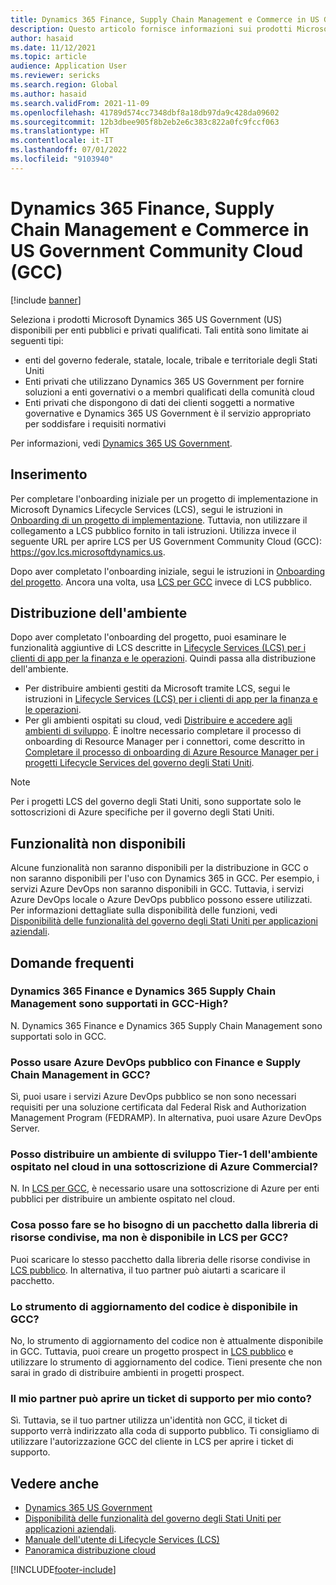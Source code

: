 ```yaml
---
title: Dynamics 365 Finance, Supply Chain Management e Commerce in US Government Community Cloud (GCC)
description: Questo articolo fornisce informazioni sui prodotti Microsoft Dynamics 365 US Government disponibili per enti pubblici e privati qualificati.
author: hasaid
ms.date: 11/12/2021
ms.topic: article
audience: Application User
ms.reviewer: sericks
ms.search.region: Global
ms.author: hasaid
ms.search.validFrom: 2021-11-09
ms.openlocfilehash: 41789d574cc7348dbf8a18db97da9c428da09602
ms.sourcegitcommit: 12b3dbee905f8b2eb2e6c383c822a0fc9fccf063
ms.translationtype: HT
ms.contentlocale: it-IT
ms.lasthandoff: 07/01/2022
ms.locfileid: "9103940"
---
```

# <a name="dynamics-365-finance-supply-chain-management-and-commerce-in-us-government-community-cloud-gcc"></a>Dynamics 365 Finance, Supply Chain Management e Commerce in US Government Community Cloud (GCC)

[!include [banner](../includes/banner.md)]



Seleziona i prodotti Microsoft Dynamics 365 US Government (US) disponibili per enti pubblici e privati qualificati. Tali entità sono limitate ai seguenti tipi:

- enti del governo federale, statale, locale, tribale e territoriale degli Stati Uniti
- Enti privati che utilizzano Dynamics 365 US Government per fornire soluzioni a enti governativi o a membri qualificati della comunità cloud
- Enti privati che dispongono di dati dei clienti soggetti a normative governative e Dynamics 365 US Government è il servizio appropriato per soddisfare i requisiti normativi

Per informazioni, vedi [Dynamics 365 US Government](/power-platform/admin/microsoft-dynamics-365-government).

## <a name="onboarding"></a>Inserimento

Per completare l'onboarding iniziale per un progetto di implementazione in Microsoft Dynamics Lifecycle Services (LCS), segui le istruzioni in [Onboarding di un progetto di implementazione](../../../fin-ops-core/fin-ops/imp-lifecycle/onboard.md). Tuttavia, non utilizzare il collegamento a LCS pubblico fornito in tali istruzioni. Utilizza invece il seguente URL per aprire LCS per US Government Community Cloud (GCC): <https://gov.lcs.microsoftdynamics.us>.

Dopo aver completato l'onboarding iniziale, segui le istruzioni in [Onboarding del progetto](../lifecycle-services/project-onboarding.md). Ancora una volta, usa [LCS per GCC](https://gov.lcs.microsoftdynamics.us) invece di LCS pubblico.

## <a name="environment-deployment"></a>Distribuzione dell'ambiente

Dopo aver completato l'onboarding del progetto, puoi esaminare le funzionalità aggiuntive di LCS descritte in [Lifecycle Services (LCS) per i clienti di app per la finanza e le operazioni](../../../fin-ops-core/dev-itpro/lifecycle-services/lcs-works-lcs.md). Quindi passa alla distribuzione dell'ambiente.

- Per distribuire ambienti gestiti da Microsoft tramite LCS, segui le istruzioni in [Lifecycle Services (LCS) per i clienti di app per la finanza e le operazioni](../../../fin-ops-core/dev-itpro/lifecycle-services/lcs-works-lcs.md#new-deployment-experience).
- Per gli ambienti ospitati su cloud, vedi [Distribuire e accedere agli ambienti di sviluppo](../../../fin-ops-core/dev-itpro/dev-tools/access-instances.md). È inoltre necessario completare il processo di onboarding di Resource Manager per i connettori, come descritto in [Completare il processo di onboarding di Azure Resource Manager per i progetti Lifecycle Services del governo degli Stati Uniti](arm-onbarding-us-goverment.md).

> [!NOTE]
> Per i progetti LCS del governo degli Stati Uniti, sono supportate solo le sottoscrizioni di Azure specifiche per il governo degli Stati Uniti.

## <a name="features-that-arent-available"></a>Funzionalità non disponibili

Alcune funzionalità non saranno disponibili per la distribuzione in GCC o non saranno disponibili per l'uso con Dynamics 365 in GCC. Per esempio, i servizi Azure DevOps non saranno disponibili in GCC. Tuttavia, i servizi Azure DevOps locale o Azure DevOps pubblico possono essere utilizzati. Per informazioni dettagliate sulla disponibilità delle funzioni, vedi [Disponibilità delle funzionalità del governo degli Stati Uniti per applicazioni aziendali](https://aka.ms/BAPFunctionalParity).

## <a name="frequently-asked-questions"></a>Domande frequenti

### <a name="are-dynamics-365-finance-and-dynamics-365-supply-chain-management-supported-in-gcc-high"></a>Dynamics 365 Finance e Dynamics 365 Supply Chain Management sono supportati in GCC-High?

N. Dynamics 365 Finance e Dynamics 365 Supply Chain Management sono supportati solo in GCC.

### <a name="can-i-use-public-azure-devops-with-finance-and-supply-chain-management-in-gcc"></a>Posso usare Azure DevOps pubblico con Finance e Supply Chain Management in GCC?

Sì, puoi usare i servizi Azure DevOps pubblico se non sono necessari requisiti per una soluzione certificata dal Federal Risk and Authorization Management Program (FEDRAMP). In alternativa, puoi usare Azure DevOps Server.

### <a name="can-i-deploy-a-cloud-hosted-environment-tier-1-development-environment-on-an-azure-commercial-subscription"></a>Posso distribuire un ambiente di sviluppo Tier-1 dell'ambiente ospitato nel cloud in una sottoscrizione di Azure Commercial?

N. In [LCS per GCC](https://gov.lcs.microsoftdynamics.us), è necessario usare una sottoscrizione di Azure per enti pubblici per distribuire un ambiente ospitato nel cloud.

### <a name="what-can-i-do-if-i-need-a-package-from-the-shared-asset-library-but-it-isnt-available-in-lcs-for-gcc"></a>Cosa posso fare se ho bisogno di un pacchetto dalla libreria di risorse condivise, ma non è disponibile in LCS per GCC?

Puoi scaricare lo stesso pacchetto dalla libreria delle risorse condivise in [LCS pubblico](https://lcs.dynamics.com). In alternativa, il tuo partner può aiutarti a scaricare il pacchetto.

### <a name="is-the-code-upgrade-tool-available-in-gcc"></a>Lo strumento di aggiornamento del codice è disponibile in GCC?

No, lo strumento di aggiornamento del codice non è attualmente disponibile in GCC. Tuttavia, puoi creare un progetto prospect in [LCS pubblico](https://lcs.dynamics.com) e utilizzare lo strumento di aggiornamento del codice. Tieni presente che non sarai in grado di distribuire ambienti in progetti prospect.

### <a name="can-my-partner-open-a-support-ticket-on-my-behalf"></a>Il mio partner può aprire un ticket di supporto per mio conto?

Sì. Tuttavia, se il tuo partner utilizza un'identità non GCC, il ticket di supporto verrà indirizzato alla coda di supporto pubblico. Ti consigliamo di utilizzare l'autorizzazione GCC del cliente in LCS per aprire i ticket di supporto.

## <a name="see-also"></a>Vedere anche

- [Dynamics 365 US Government](/power-platform/admin/microsoft-dynamics-365-government)
- [Disponibilità delle funzionalità del governo degli Stati Uniti per applicazioni aziendali](https://aka.ms/BAPFunctionalParity).
- [Manuale dell'utente di Lifecycle Services (LCS)](../../../fin-ops-core/dev-itpro/lifecycle-services/lcs-user-guide.md)
- [Panoramica distribuzione cloud](../../../fin-ops-core/dev-itpro/deployment/cloud-deployment-overview.md)

[!INCLUDE[footer-include](../../../includes/footer-banner.md)]


